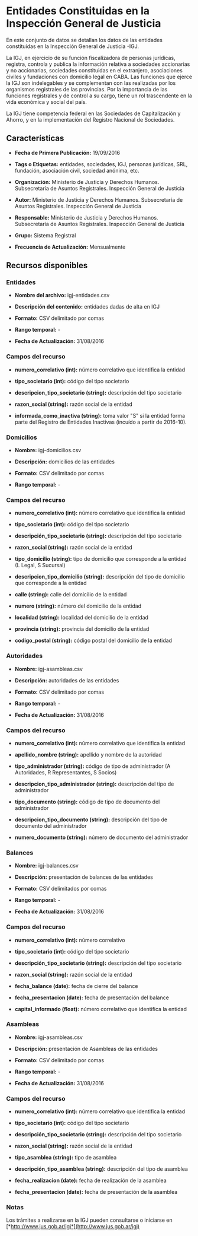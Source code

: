 Entidades Constituidas en la Inspección General de Justicia
===========================================================

En este conjunto de datos se detallan los datos de las entidades constituidas en la Inspección General de Justicia -IGJ.

La IGJ, en ejercicio de su función fiscalizadora de personas jurídicas, registra, controla y publica la información relativa a sociedades accionarias y no accionarias, sociedades constituidas en el extranjero, asociaciones civiles y fundaciones con domicilio legal en CABA. Las funciones que ejerce la IGJ son indelegables y se complementan con las realizadas por los organismos registrales de las provincias. Por la importancia de las funciones registrales y de control a su cargo, tiene un rol trascendente en la vida económica y social del país.

La IGJ tiene competencia federal en las Sociedades de Capitalización y Ahorro, y en la implementación del Registro Nacional de Sociedades.

Características
---------------

-   **Fecha de Primera Publicación:** 19/09/2016

-   **Tags o Etiquetas:** entidades, sociedades, IGJ, personas jurídicas, SRL, fundación, asociación civil, sociedad anónima, etc.

-   **Organización:** Ministerio de Justicia y Derechos Humanos. Subsecretaría de Asuntos Registrales. Inspección General de Justicia

-   **Autor:** Ministerio de Justicia y Derechos Humanos. Subsecretaría de Asuntos Registrales. Inspección General de Justicia

-   **Responsable:** Ministerio de Justicia y Derechos Humanos. Subsecretaría de Asuntos Registrales. Inspección General de Justicia
-   **Grupo:** Sistema Registral

-   **Frecuencia de Actualización:** Mensualmente

Recursos disponibles
--------------------

### Entidades

-   **Nombre del archivo:** igj-entidades.csv

-   **Descripción del contenido:** entidades dadas de alta en IGJ

-   **Formato:** CSV delimitado por comas

-   **Rango temporal:** -

-   **Fecha de Actualización:** 31/08/2016

### Campos del recurso

-   **numero_correlativo (int):** número correlativo que identifica la entidad

-   **tipo_societario (int):** código del tipo societario

-   **descripcion_tipo_societario (string):** descripción del tipo societario

-   **razon_social (string):** razón social de la entidad

-   **informada_como_inactiva (string):** toma valor "S" si la entidad forma parte del Registro de Entidades Inactivas (incuído a partir de 2016-10).

### Domicilios

-   **Nombre:** igj-domicilios.csv

-   **Descripción:** domicilios de las entidades

-   **Formato:** CSV delimitado por comas

-   **Rango temporal:** -

### Campos del recurso

-   **numero\_correlativo (int):** número correlativo que identifica la entidad

-   **tipo\_societario (int):** código del tipo societario

-   **descripción\_tipo\_societario (string):** descripción del tipo societario

-   **razon\_social (string):** razón social de la entidad

-   **tipo\_domicilio (string):** tipo de domicilio que corresponde a la entidad (L Legal, S Sucursal)

-   **descripcion\_tipo\_domicilio (string):** descripción del tipo de domicilio que corresponde a la entidad

-   **calle (string):** calle del domicilio de la entidad

-   **numero (string):** número del domicilio de la entidad

-   **localidad (string):** localidad del domicilio de la entidad

-   **provincia (string):** provincia del domicilio de la entidad

-   **codigo\_postal (string):** código postal del domicilio de la entidad

### Autoridades

-   **Nombre:** igj-asambleas.csv

-   **Descripción:** autoridades de las entidades

-   **Formato:** CSV delimitado por comas

-   **Rango temporal:** -

-   **Fecha de Actualización:** 31/08/2016

### Campos del recurso

-   **numero\_correlativo (int):** número correlativo que identifica la entidad

-   **apellido\_nombre (string):** apellido y nombre de la autoridad

-   **tipo\_administrador (string):** código de tipo de administrador (A Autoridades, R Representantes, S Socios)

-   **descripcion\_tipo\_administrador (string):** descripción del tipo de administrador

-   **tipo\_documento (string):** código de tipo de documento del administrador

-   **descripcion\_tipo\_documento (string):** descripción del tipo de documento del administrador

-   **numero\_documento (string):** número de documento del administrador

### Balances

-   **Nombre:** igj-balances.csv

-   **Descripción:** presentación de balances de las entidades

-   **Formato:** CSV delimitados por comas

-   **Rango temporal:** -

-   **Fecha de Actualización:** 31/08/2016

### Campos del recurso

-   **numero\_correlativo (int):** número correlativo

-   **tipo\_societario (int):** código del tipo societario

-   **descripción\_tipo\_societario (string):** descripción del tipo societario

-   **razon\_social (string):** razón social de la entidad

-   **fecha\_balance (date):** fecha de cierre del balance

-   **fecha\_presentacion (date):** fecha de presentación del balance

-   **capital\_informado (float):** número correlativo que identifica la entidad

### Asambleas

-   **Nombre:** igj-asambleas.csv

-   **Descripción:** presentación de Asambleas de las entidades

-   **Formato:** CSV delimitado por comas

-   **Rango temporal:** -

-   **Fecha de Actualización:** 31/08/2016

### Campos del recurso

-   **numero\_correlativo (int):** número correlativo que identifica la entidad

-   **tipo\_societario (int):** código del tipo societario

-   **descripción\_tipo\_societario (string):** descripción del tipo societario

-   **razon\_social (string):** razón social de la entidad

-   **tipo\_asamblea (string):** tipo de asamblea

-   **descripción\_tipo\_asamblea (string):** descripción del tipo de asamblea

-   **fecha\_realizacion (date):** fecha de realización de la asamblea

-   **fecha\_presentacion (date):** fecha de presentación de la asamblea


### Notas

Los trámites a realizarse en la IGJ pueden consultarse o iniciarse en [*http://www.jus.gob.ar/igj*](http://www.jus.gob.ar/igj)
